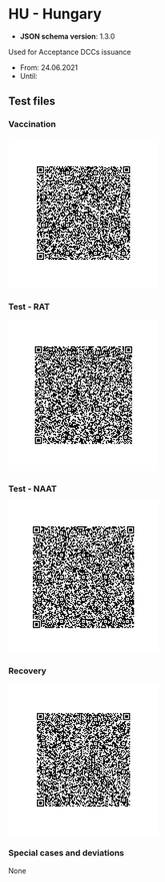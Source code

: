 # HU - Hungary

* **JSON schema version**: 1.3.0

Used for Acceptance DCCs issuance
* From: 24.06.2021
* Until:

## Test files

### Vaccination

![VAC](VAC.png)

### Test - RAT

![TEST_RAT](TEST_RAT.png)

### Test - NAAT

![TEST_NAAT](TEST_NAAT.png)


### Recovery

![REC](REC.png)

### Special cases and deviations
None	